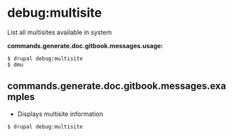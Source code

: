 # debug:multisite
List all multisites available in system

**commands.generate.doc.gitbook.messages.usage:**
```
$ drupal debug:multisite
$ dmu  
```

## commands.generate.doc.gitbook.messages.examples
* Displays multisite information
```
$ drupal debug:multisite

```
